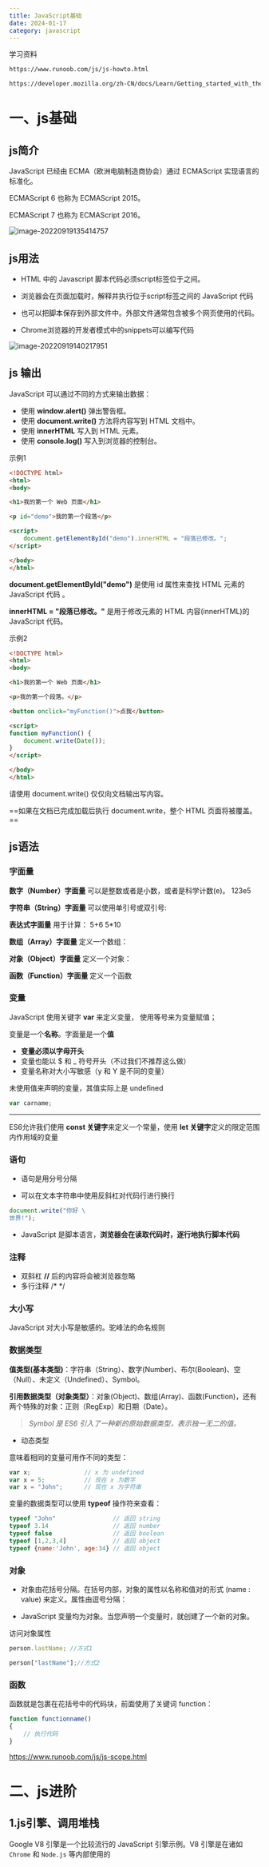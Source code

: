 ```yaml
---
title: JavaScript基础
date: 2024-01-17
category: javascript
---
```


学习资料

```txt
https://www.runoob.com/js/js-howto.html

https://developer.mozilla.org/zh-CN/docs/Learn/Getting_started_with_the_web
```

# 一、js基础

## js简介

JavaScript 已经由 ECMA（欧洲电脑制造商协会）通过 ECMAScript 实现语言的标准化。

ECMAScript 6 也称为 ECMAScript 2015。

ECMAScript 7 也称为 ECMAScript 2016。

![image-20220919135414757](https://picbed-for-mrru-mdfile.oss-cn-chengdu.aliyuncs.com/mrru-glodon/image-20220919135414757.png)



## js用法

* HTML 中的 Javascript 脚本代码必须script标签位于之间。

* 浏览器会在页面加载时，解释并执行位于script标签之间的 JavaScript 代码 

* 也可以把脚本保存到外部文件中。外部文件通常包含被多个网页使用的代码。
* Chrome浏览器的开发者模式中的snippets可以编写代码

![image-20220919140217951](https://picbed-for-mrru-mdfile.oss-cn-chengdu.aliyuncs.com/mrru-glodon/image-20220919140217951.png)



## js 输出

JavaScript 可以通过不同的方式来输出数据：

- 使用 **window.alert()** 弹出警告框。
- 使用 **document.write()** 方法将内容写到 HTML 文档中。
- 使用 **innerHTML** 写入到 HTML 元素。
- 使用 **console.log()** 写入到浏览器的控制台。

示例1

```html
<!DOCTYPE html>
<html>
<body>

<h1>我的第一个 Web 页面</h1>

<p id="demo">我的第一个段落</p>

<script>
	document.getElementById("demo").innerHTML = "段落已修改。";
</script>

</body>
</html>
```

**document.getElementById("demo")** 是使用 id 属性来查找 HTML 元素的 JavaScript 代码 。

**innerHTML = "段落已修改。"** 是用于修改元素的 HTML 内容(innerHTML)的 JavaScript 代码。



示例2

```html
<!DOCTYPE html>
<html>
<body>

<h1>我的第一个 Web 页面</h1>

<p>我的第一个段落。</p>

<button onclick="myFunction()">点我</button>

<script>
function myFunction() {
    document.write(Date());
}
</script>

</body>
</html>
```

请使用 document.write() 仅仅向文档输出写内容。

==如果在文档已完成加载后执行 document.write，整个 HTML 页面将被覆盖。==



## js语法

### 字面量

**数字（Number）字面量** 可以是整数或者是小数，或者是科学计数(e)。 123e5

**字符串（String）字面量** 可以使用单引号或双引号:  

**表达式字面量** 用于计算：   5+6   5*10

**数组（Array）字面量** 定义一个数组：

**对象（Object）字面量** 定义一个对象：

**函数（Function）字面量** 定义一个函数

### 变量

JavaScript 使用关键字 **var** 来定义变量， 使用等号来为变量赋值；

变量是一个**名称**。字面量是一个**值**

- **变量必须以字母开头**
- 变量也能以 $ 和 _ 符号开头（不过我们不推荐这么做）
- 变量名称对大小写敏感（y 和 Y 是不同的变量）

未使用值来声明的变量，其值实际上是 undefined

```js
var carname;
```

---

ES6允许我们使用 **const 关键字**来定义一个常量，使用 **let 关键字**定义的限定范围内作用域的变量

### 语句

* 语句是用分号分隔

* 可以在文本字符串中使用反斜杠对代码行进行换行

```js
document.write("你好 \
世界!");
```

* JavaScript 是脚本语言，**浏览器会在读取代码时，逐行地执行脚本代码**

### 注释

* 双斜杠 **//** 后的内容将会被浏览器忽略
* 多行注释 /*  */

### 大小写

JavaScript 对大小写是敏感的。驼峰法的命名规则

### 数据类型

**值类型(基本类型)**：字符串（String）、数字(Number)、布尔(Boolean)、空（Null）、未定义（Undefined）、Symbol。

**引用数据类型（对象类型）**：对象(Object)、数组(Array)、函数(Function)，还有两个特殊的对象：正则（RegExp）和日期（Date）。

> *Symbol 是 ES6 引入了一种新的原始数据类型，表示独一无二的值。*

* 动态类型

意味着相同的变量可用作不同的类型：

```js
var x;               // x 为 undefined
var x = 5;           // 现在 x 为数字
var x = "John";      // 现在 x 为字符串
```

变量的数据类型可以使用 **typeof** 操作符来查看：

```js
typeof "John"                // 返回 string
typeof 3.14                  // 返回 number
typeof false                 // 返回 boolean
typeof [1,2,3,4]             // 返回 object
typeof {name:'John', age:34} // 返回 object
```

### 对象

* 对象由花括号分隔。在括号内部，对象的属性以名称和值对的形式 (name : value) 来定义。属性由逗号分隔：

* JavaScript 变量均为对象。当您声明一个变量时，就创建了一个新的对象。

访问对象属性

```js
person.lastName; //方式1

person["lastName"];//方式2
```

### 函数

函数就是包裹在花括号中的代码块，前面使用了关键词 function：

```js
function functionname()
{
    // 执行代码
}
```

https://www.runoob.com/js/js-scope.html

# 二、js进阶

## 1.js引擎、调用堆栈

Google V8 引擎是一个比较流行的 JavaScript 引擎示例。V8 引擎是在诸如 `Chrome` 和 `Node.js` 等内部使用的
